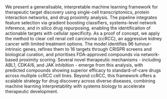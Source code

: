 ## 

We present a generalisable, interpretable machine learning framework for therapeutic target discovery using single-cell transcriptomics, protein interaction networks, and drug proximity analysis. The pipeline integrates feature selection via gradient boosting classifiers, systems-level network inference, and in silico drug repurposing, enabling the identification of actionable targets with cellular specificity. As a proof of concept, we apply the method to clear cell renal cell carcinoma (ccRCC), an aggressive kidney cancer with limited treatment options. The model identifies 96 tumour-intrinsic genes, refines them to 16 targets through CRISPR screens and biological curation, and prioritises FDA-approved compounds via network-based proximity scoring. Several novel therapeutic mechanisms - including ABL1, CDK4/6, and JAK inhibition - emerge from this analysis, with predicted compounds showing superior efficacy to standard-of-care drugs across multiple ccRCC cell lines. Beyond ccRCC, this framework offers a scalable strategy for drug discovery across diverse diseases, combining machine learning interpretability with systems biology to accelerate therapeutic development.
